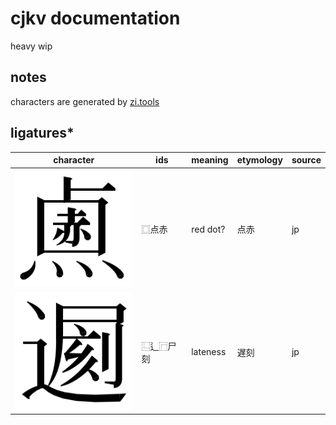 # cjkv documentation

heavy wip

## notes

characters are generated by [zi.tools](https://zi.tools/?secondary=ids)

## ligatures\*

| character             | ids      | meaning  | etymology | source |
| --------------------- | -------- | -------- | --------- | ------ |
| ![lig1.svg](lig1.svg) | ⿴点赤    | red dot? | 点赤       | jp     |
| ![lig2.svg](lig2.svg) | ⿺辶⿸尸刻 | lateness | 遅刻       | jp     |
